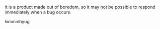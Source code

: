 It is a product made out of boredom, so it may not be possible to respond immediately when a bug occurs.

kimminhyug
